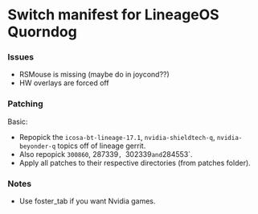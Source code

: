 # Switch manifest for LineageOS Quorndog

### Issues
* RSMouse is missing (maybe do in joycond??)
* HW overlays are forced off

### Patching
Basic:
* Repopick the `icosa-bt-lineage-17.1`, `nvidia-shieldtech-q`, `nvidia-beyonder-q` topics off of lineage gerrit.
* Also repopick `300860`, 287339`, `302339` and `284553`.
* Apply all patches to their respective directories (from patches folder).

### Notes
* Use foster\_tab if you want Nvidia games.

